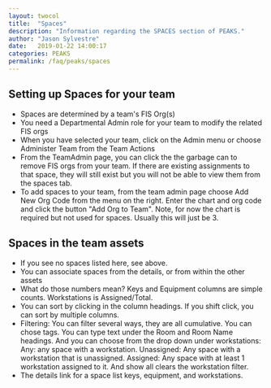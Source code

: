 ```yaml
---
layout: twocol
title:  "Spaces"
description: "Information regarding the SPACES section of PEAKS."
author: "Jason Sylvestre"
date:   2019-01-22 14:00:17
categories: PEAKS
permalink: /faq/peaks/spaces
---
```


## Setting up Spaces for your team

* Spaces are determined by a team's FIS Org(s)
* You need a Departmental Admin role for your team to modify the related FIS orgs
* When you have selected your team, click on the Admin menu or choose Administer Team from the Team Actions
* From the TeamAdmin page, you can click the the garbage can to remove FIS orgs from your team. If there are existing assignments to that space, they will still exist but you will not be able to view them from the spaces tab.
* To add spaces to your team, from the team admin page choose Add New Org Code from the menu on the right. Enter the chart and org code and click the button "Add Org to Team". Note, for now the chart is required but not used for spaces. Usually this will just be 3.

## Spaces in the team assets

* If you see no spaces listed here, see above.
* You can associate spaces from the details, or from within the other assets
* What do those numbers mean? Keys and Equipment columns are simple counts. Workstations is Assigned/Total.
* You can sort by clicking in the column headings. If you shift click, you can sort by multiple columns.
* Filtering: You can filter several ways, they are all cumulative. You can chose tags. You can type text under the Room and Room Name headings. And you can choose from the drop down under workstations: Any: any space with a workstation. Unassigned: Any space with a workstation that is unassigned. Assigned: Any space with at least 1 workstation assigned to it. And show all clears the workstation filter.
* The details link for a space list keys, equipment, and workstations.
